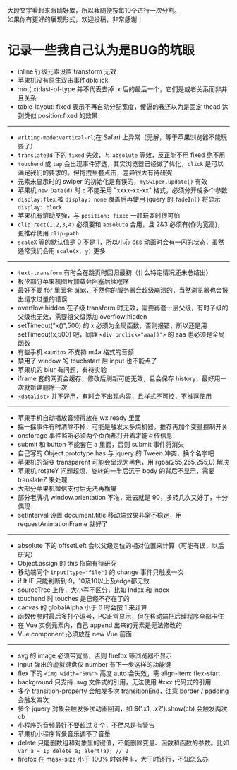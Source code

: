
大段文字看起来眼睛好累，所以我随便按每10个进行一次分割。  
如果你有更好的展现形式，欢迎投稿，非常感谢！

# 记录一些我自己认为是BUG的坑眼

* inline 行级元素设置 transform 无效
* 苹果机没有原生双击事件dblclick
* :not(.x):last-of-type 并不代表去掉 .x 后的最后一个，它们是或者关系而非并且关系
* table-layout: fixed 表示不再自动分配宽度，傻逼的我还以为是固定 thead 达到类似 position:fixed 的效果

-----

* `writing-mode:vertical-rl`;在 Safari 上异常（无解，等于苹果浏览器不能玩耍了）
* `translate3d` 下的 `fixed` 失效，与 `absolute` 等效，反正能不用 fixed 绝不用
* `touchend` 或 `tap` 会出现事件穿透，其实浏览器已经做了优化，`click` 是可以满足我们的要求的。但拖拽里套点击，差异很大有待研究
* 元素未显示时的 swiper 的初始化是有误的，`mySwiper.update()` 有效
* 苹果机 `new Date(d)` 时 `d` 不能采用 "xxxx-xx-xx" 格式，必须分开成多个参数
* `display:flex` 被 `display: none` 覆盖后再使用 jquery 的 `fadeIn()` 将显示 `display: block`
* 苹果机有滚动反弹，与 `position: fixed` 一起玩耍时很可怕
* `clip:rect(1,2,3,4)` 必须要和 `absolute` 合用，且 2&3 必须有(作为宽高)，更推荐使用 `clip-path`
* `scaleX` 等的默认值是 0 不是 1，所以小心 css 动画时会有一闪的状态，虽然通常我们会用 `scale(x, y)` 更多

-----

* `text-transform` 有时会在跳页时回归最初（什么特定情况还未总结出）
* 极少部分苹果机图片加载会阻塞后续程序
* 最好不要 for 里面套 ajax，不然你的服务器会超级崩溃的，当然浏览器也会报出请求过量的错误
* overflow:hidden 在子级 transform 时无效，需要再套一层父级，有时子级的父级也无效，需要祖父级添加 overflow:hidden
* setTimeout("x()",500) 的 x 必须为全局函数，否则报错，所以还是用 setTimeout(x,500) 吧，同理 `<div onclick="aaa()">` 的 aaa 也必须是全局函数
* 有些手机 `<audio>` 不支持 m4a 格式的音频
* 禁用了 window 的 touchstart 后 input 也不能点了
* 苹果机的 blur 有问题，有待实验
* iframe 套的网页会缓存，修改后刷新可能无效，且会保存 history，最好用一次就新建删除一次
* `<datalist>` 并不好用，有时会不出现内容，且样式不可控，不推荐使用

-----

* 苹果手机自动播放音频得放在 wx.ready 里面
* 摇一摇事件有时清除不掉，可能是触发太多烧机器，推荐再加个变量控制开关
* onstorage 事件监听必须两个页面都打开着才能互传信息
* submit 和 button 不能套在 a 里面，否则 submit 事件将消失
* 自己写的 Object.prototype.has 与 jquery 的 Tween 冲突，换个名字吧
* 苹果机的渐变 transparent 可能会呈现为黑色，用 rgba(255,255,255,0) 解决
* 苹果机 rotateY 问题超烦，旋转的一半后沉于 body 的背后不显示，需要 translateZ 来处理
* 大部分苹果机微信支付后无法再横屏
* 部分老牌机 window.orientation 不准，进去就是 90，多转几次又好了，十分偶现
* setInterval 设置 document.title 移动端效果非常不稳定，用 requestAnimationFrame 就好了

-----

* absolute 下的 offsetLeft 会以父级定位的相对位置来计算（可能有误，以后研究）
* Object.assign 的 this 指向有待研究
* 移动端同个 `input[type="file"]` 的 change 事件只触发一次
* if lt IE 只能判断到 9，10及10以上及edge都无效
* sourceTree 上传，大小写不区分，比如 Index 和 index
* touchend 时 touches 是已经不存在了的
* canvas 的 globalAlpha 小于 0 时会按 1 来计算
* 函数传参时最后多打个逗号，PC正常显示，但在移动端把后续程序全部卡住
* 在 Vue 实例元素内，自己 append 出来的元素是无法修改的
* Vue.component 必须放在 new Vue 前面

-----

* svg 的 image 必须带宽高，否则 firefox 等浏览器不显示
* input 弹出的虚拟键盘仅 number 有下一步这样的功能键
* flex 下的 `<img width="50%">` 高度 auto 会失效，需 align-item: flex-start
* background 只支持 .svg 文件式的引用，无法使用 #xxx 代码式的引用
* 多个 transition-property 会触发多次 transitionEnd，注意 border / padding 会触发四次
* 多个 jquery 对象会触发多次动画回调，如 $('.x1, .x2').show(cb) 会触发两次 cb
* 小程序的音频最好不要超过 8 个，不然总是有警告
* 苹果机小程序背景音乐调不了音量
* delete 只能删数组和对象里的键值，不能删除变量、函数和函数的参数。比如 `var a = 1; delete a; alert(a); // 2`
* firefox 在 mask-size 小于 100% 时各种卡，大于时还行，不知怎么办
